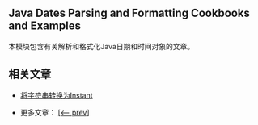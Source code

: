 ## Java Dates Parsing and Formatting Cookbooks and Examples

本模块包含有关解析和格式化Java日期和时间对象的文章。

## 相关文章

+ [将字符串转换为Instant](docs/将字符串转换为Instant.md)

- 更多文章： [[<-- prev]](../java-datetime-string-1/README.md)
